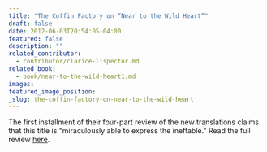 ```yaml
---
title: "The Coffin Factory on “Near to the Wild Heart”"
draft: false
date: 2012-06-03T20:54:05-04:00
featured: false
description: ""
related_contributor:
  - contributor/clarice-lispector.md
related_book:
  - book/near-to-the-wild-heart1.md
images:
featured_image_position: 
_slug: the-coffin-factory-on-near-to-the-wild-heart
---
```


The first installment of their four-part review of the new translations claims that this title is "miraculously able to express the ineffable." Read the full review [here](http://thecoffinfactory.com/review-near-to-the-wild-heart-by-clarice-lispector/). 

